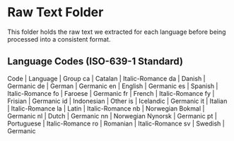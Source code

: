 # Raw Text Folder

This folder holds the raw text we extracted for each language before being
processed into a consistent format.

## Language Codes (ISO-639-1 Standard)
Code | Language | Group
ca | Catalan | Italic-Romance
da | Danish | Germanic
de | German | Germanic
en | English | Germanic
es | Spanish | Italic-Romance
fo | Faroese | Germanic
fr | French | Italic-Romance
fy | Frisian | Germanic
id | Indonesian | Other
is | Icelandic | Germanic
it | Italian | Italic-Romance
la | Latin | Italic-Romance
nb | Norwegian Bokmal | Germanic
nl | Dutch | Germanic
nn | Norwegian Nynorsk | Germanic
pt | Portuguese | Italic-Romance
ro | Romanian | Italic-Romance
sv | Swedish | Germanic
